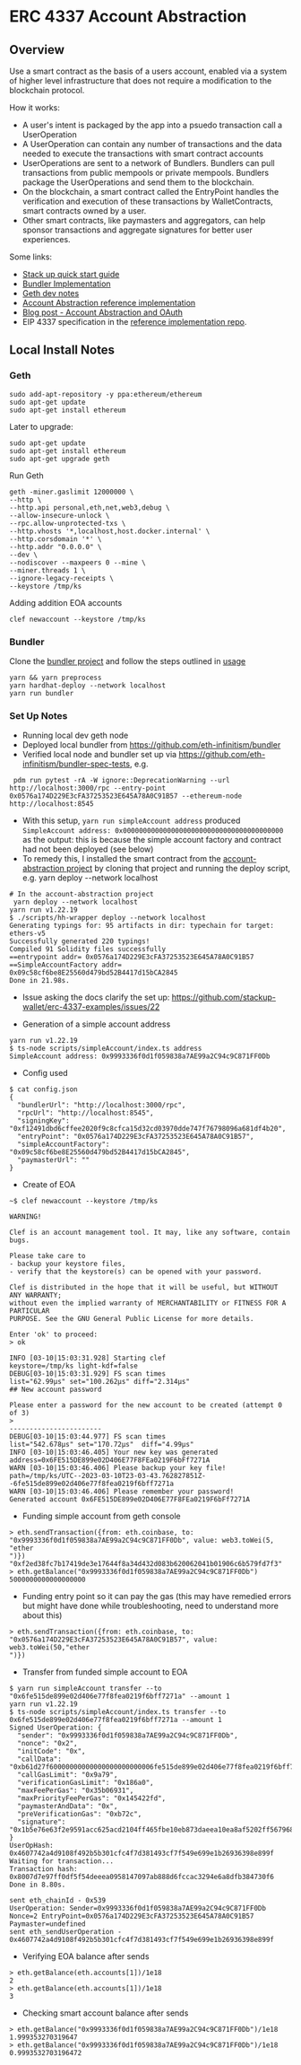 # ERC 4337 Account Abstraction

## Overview

Use a smart contract as the basis of a users account, enabled via a system of higher level infrastructure that does not require a modification to the blockchain protocol.

How it works:

* A user's intent is packaged by the app into a psuedo transaction call a UserOperation
* A UserOperation can contain any number of transactions and the data needed to execute the transactions with smart contract accounts
* UserOperations are sent to a network of Bundlers. Bundlers can pull transactions from public mempools or private mempools. Bundlers package the UserOperations and send them to the blockchain.
* On the blockchain, a smart contract called the EntryPoint handles the verification and execution of these transactions by WalletContracts, smart contracts owned by a user.
* Other smart contracts, like paymasters and aggregators, can help sponsor transactions and aggregate signatures for better user experiences.

Some links:

* [Stack up quick start guide](https://docs.stackup.sh/docs/guides/quickstart)
* [Bundler Implementation](https://github.com/eth-infinitism/bundler)
* [Geth dev notes](https://geth.ethereum.org/docs/developers/dapp-developer/dev-mode)
* [Account Abstraction reference implementation](https://github.com/eth-infinitism/account-abstraction)
* [Blog post - Account Abstraction and OAuth](https://www.stackup.sh/blog/the-future-of-ethereum-access-oauth-and-account-abstraction)
* EIP 4337 specification in the [reference implementation repo](https://github.com/eth-infinitism/account-abstraction/blob/develop/eip/EIPS/eip-4337.md).




## Local Install Notes

### Geth

```
sudo add-apt-repository -y ppa:ethereum/ethereum
sudo apt-get update
sudo apt-get install ethereum
```


Later to upgrade:

```
sudo apt-get update
sudo apt-get install ethereum
sudo apt-get upgrade geth
```

Run Geth

```
geth -miner.gaslimit 12000000 \
--http \
--http.api personal,eth,net,web3,debug \
--allow-insecure-unlock \
--rpc.allow-unprotected-txs \
--http.vhosts '*,localhost,host.docker.internal' \
--http.corsdomain '*' \
--http.addr "0.0.0.0" \
--dev \
--nodiscover --maxpeers 0 --mine \
--miner.threads 1 \
--ignore-legacy-receipts \
--keystore /tmp/ks
```

Adding addition EOA accounts

```
clef newaccount --keystore /tmp/ks
```

### Bundler

Clone the [bundler project](https://github.com/eth-infinitism/bundler) and follow the steps outlined in [usage](https://github.com/eth-infinitism/bundler#usage)

```
yarn && yarn preprocess
yarn hardhat-deploy --network localhost
yarn run bundler
```


### Set Up Notes

* Running local dev geth node
* Deployed local bundler from https://github.com/eth-infinitism/bundler
* Verified local node and bundler set up via https://github.com/eth-infinitism/bundler-spec-tests, e.g.

```
 pdm run pytest -rA -W ignore::DeprecationWarning --url http://localhost:3000/rpc --entry-point 0x0576a174D229E3cFA37253523E645A78A0C91B57 --ethereum-node http://localhost:8545
```

* With this setup, `yarn run simpleAccount address` produced `SimpleAccount address: 0x0000000000000000000000000000000000000000` as the output: this is because the simple account factory and contract had not been deployed (see below)
* To remedy this, I installed the smart contract from the [account-abstraction project](https://github.com/eth-infinitism/account-abstraction) by cloning that project and running the deploy script, e.g. yarn deploy --network localhost


```
# In the account-abstraction project
 yarn deploy --network localhost
yarn run v1.22.19
$ ./scripts/hh-wrapper deploy --network localhost
Generating typings for: 95 artifacts in dir: typechain for target: ethers-v5
Successfully generated 220 typings!
Compiled 91 Solidity files successfully
==entrypoint addr= 0x0576a174D229E3cFA37253523E645A78A0C91B57
==SimpleAccountFactory addr= 0x09c58cf6be8E25560d479bd52B4417d15bCA2845
Done in 21.98s.
```

* Issue asking the docs clarify the set up: https://github.com/stackup-wallet/erc-4337-examples/issues/22

* Generation of a simple account address

```dsmith@lappy3:~/code/erc-4337-examples$ yarn run simpleAccount address
yarn run v1.22.19
$ ts-node scripts/simpleAccount/index.ts address
SimpleAccount address: 0x9993336f0d1f059838a7AE99a2C94c9C871FF0Db
```

* Config used

```
$ cat config.json
{
  "bundlerUrl": "http://localhost:3000/rpc",
  "rpcUrl": "http://localhost:8545",
  "signingKey": "0xf12491dbd6cffee2020f9c8cfca15d32cd03970dde747f76798096a681df4b20",
  "entryPoint": "0x0576a174D229E3cFA37253523E645A78A0C91B57",
  "simpleAccountFactory": "0x09c58cf6be8E25560d479bd52B4417d15bCA2845",
  "paymasterUrl": ""
}
```

* Create of EOA

```
~$ clef newaccount --keystore /tmp/ks

WARNING!

Clef is an account management tool. It may, like any software, contain bugs.

Please take care to
- backup your keystore files,
- verify that the keystore(s) can be opened with your password.

Clef is distributed in the hope that it will be useful, but WITHOUT ANY WARRANTY;
without even the implied warranty of MERCHANTABILITY or FITNESS FOR A PARTICULAR
PURPOSE. See the GNU General Public License for more details.

Enter 'ok' to proceed:
> ok

INFO [03-10|15:03:31.928] Starting clef                            keystore=/tmp/ks light-kdf=false
DEBUG[03-10|15:03:31.929] FS scan times                            list="62.99µs" set="100.262µs" diff="2.314µs"
## New account password

Please enter a password for the new account to be created (attempt 0 of 3)
>
-----------------------
DEBUG[03-10|15:03:44.977] FS scan times                            list="542.678µs" set="170.72µs"  diff="4.99µs"
INFO [03-10|15:03:46.405] Your new key was generated               address=0x6FE515DE899e02D406E77F8FEa0219F6bFf7271A
WARN [03-10|15:03:46.406] Please backup your key file!             path=/tmp/ks/UTC--2023-03-10T23-03-43.762827851Z--6fe515de899e02d406e77f8fea0219f6bff7271a
WARN [03-10|15:03:46.406] Please remember your password!
Generated account 0x6FE515DE899e02D406E77F8FEa0219F6bFf7271A
```

* Funding simple account from geth console

```
> eth.sendTransaction({from: eth.coinbase, to: "0x9993336f0d1f059838a7AE99a2C94c9C871FF0Db", value: web3.toWei(5, "ether
")})
"0xf2ed38fc7b17419de3e17644f8a34d432d083b620062041b01906c6b579fd7f3"
> eth.getBalance("0x9993336f0d1f059838a7AE99a2C94c9C871FF0Db")
5000000000000000000
```

* Funding entry point so it can pay the gas (this may have remedied errors but might have done while troubleshooting, need to understand more about this)

```
> eth.sendTransaction({from: eth.coinbase, to: "0x0576a174D229E3cFA37253523E645A78A0C91B57", value: web3.toWei(50,"ether
")})
```


* Transfer from funded simple account to EOA

```
$ yarn run simpleAccount transfer --to "0x6fe515de899e02d406e77f8fea0219f6bff7271a" --amount 1
yarn run v1.22.19
$ ts-node scripts/simpleAccount/index.ts transfer --to 0x6fe515de899e02d406e77f8fea0219f6bff7271a --amount 1
Signed UserOperation: {
  "sender": "0x9993336f0d1f059838a7AE99a2C94c9C871FF0Db",
  "nonce": "0x2",
  "initCode": "0x",
  "callData": "0xb61d27f60000000000000000000000006fe515de899e02d406e77f8fea0219f6bff7271a0000000000000000000000000000000000000000000000000de0b6b3a764000000000000000000000000000000000000000000000000000000000000000000600000000000000000000000000000000000000000000000000000000000000000",
  "callGasLimit": "0x9a79",
  "verificationGasLimit": "0x186a0",
  "maxFeePerGas": "0x35b06931",
  "maxPriorityFeePerGas": "0x145422fd",
  "paymasterAndData": "0x",
  "preVerificationGas": "0xb72c",
  "signature": "0x1b5e76e63f2e9591acc625acd2104ff465fbe10eb873daeea10ea8af5202ff5679680d7abeb276d66d48f96f89c18b1a155767038074aebf3af5f257b7523d261b"
}
UserOpHash: 0x4607742a4d9108f492b5b301cfc4f7d381493cf7f549e699e1b26936398e899f
Waiting for transaction...
Transaction hash: 0x8007d7e97ff0df5f54deeea0958147097ab888d6fccac3294e6a8dfb384730f6
Done in 8.80s.

sent eth_chainId - 0x539
UserOperation: Sender=0x9993336f0d1f059838a7AE99a2C94c9C871FF0Db  Nonce=2 EntryPoint=0x0576a174D229E3cFA37253523E645A78A0C91B57 Paymaster=undefined
sent eth_sendUserOperation - 0x4607742a4d9108f492b5b301cfc4f7d381493cf7f549e699e1b26936398e899f
```

* Verifying EOA balance after sends

```
> eth.getBalance(eth.accounts[1])/1e18
2
> eth.getBalance(eth.accounts[1])/1e18
3
```

* Checking smart account balance after sends

```
> eth.getBalance("0x9993336f0d1f059838a7AE99a2C94c9C871FF0Db")/1e18
1.999353270319647
> eth.getBalance("0x9993336f0d1f059838a7AE99a2C94c9C871FF0Db")/1e18
0.9993532703196472
```


